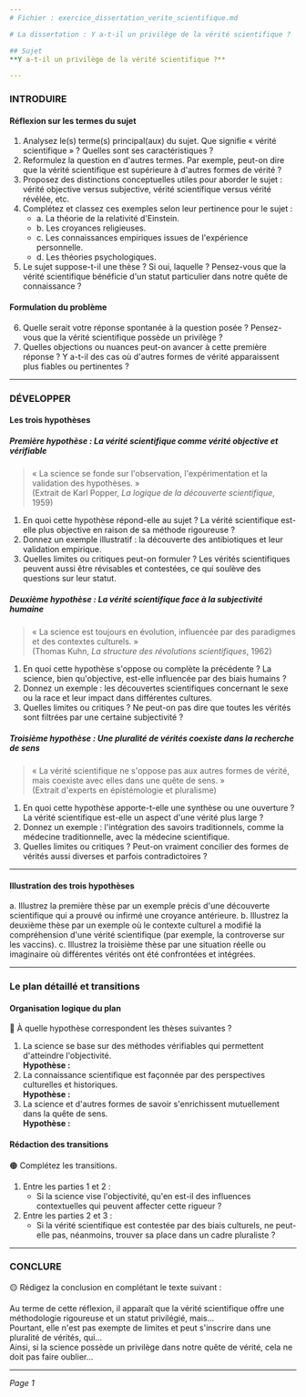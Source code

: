 ```yaml
---
# Fichier : exercice_dissertation_verite_scientifique.md

# La dissertation : Y a-t-il un privilège de la vérité scientifique ?

## Sujet
**Y a-t-il un privilège de la vérité scientifique ?**

---
```


### INTRODUIRE

#### Réflexion sur les termes du sujet

1. Analysez le(s) terme(s) principal(aux) du sujet. Que signifie « vérité scientifique » ? Quelles sont ses caractéristiques ?
2. Reformulez la question en d'autres termes. Par exemple, peut-on dire que la vérité scientifique est supérieure à d'autres formes de vérité ?
3. Proposez des distinctions conceptuelles utiles pour aborder le sujet : vérité objective versus subjective, vérité scientifique versus vérité révélée, etc.
4. Complétez et classez ces exemples selon leur pertinence pour le sujet :
   - a. La théorie de la relativité d'Einstein.
   - b. Les croyances religieuses.
   - c. Les connaissances empiriques issues de l'expérience personnelle.
   - d. Les théories psychologiques.
5. Le sujet suppose-t-il une thèse ? Si oui, laquelle ? Pensez-vous que la vérité scientifique bénéficie d'un statut particulier dans notre quête de connaissance ?

#### Formulation du problème

6. Quelle serait votre réponse spontanée à la question posée ? Pensez-vous que la vérité scientifique possède un privilège ?
7. Quelles objections ou nuances peut-on avancer à cette première réponse ? Y a-t-il des cas où d'autres formes de vérité apparaissent plus fiables ou pertinentes ?

---

### DÉVELOPPER

#### Les trois hypothèses

##### Première hypothèse : La vérité scientifique comme vérité objective et vérifiable

> « La science se fonde sur l'observation, l'expérimentation et la validation des hypothèses. »  
> (Extrait de Karl Popper, *La logique de la découverte scientifique*, 1959)

1. En quoi cette hypothèse répond-elle au sujet ? La vérité scientifique est-elle plus objective en raison de sa méthode rigoureuse ?
2. Donnez un exemple illustratif : la découverte des antibiotiques et leur validation empirique.
3. Quelles limites ou critiques peut-on formuler ? Les vérités scientifiques peuvent aussi être révisables et contestées, ce qui soulève des questions sur leur statut.

##### Deuxième hypothèse : La vérité scientifique face à la subjectivité humaine

> « La science est toujours en évolution, influencée par des paradigmes et des contextes culturels. »  
> (Thomas Kuhn, *La structure des révolutions scientifiques*, 1962)

1. En quoi cette hypothèse s'oppose ou complète la précédente ? La science, bien qu'objective, est-elle influencée par des biais humains ?
2. Donnez un exemple : les découvertes scientifiques concernant le sexe ou la race et leur impact dans différentes cultures.
3. Quelles limites ou critiques ? Ne peut-on pas dire que toutes les vérités sont filtrées par une certaine subjectivité ?

##### Troisième hypothèse : Une pluralité de vérités coexiste dans la recherche de sens

> « La vérité scientifique ne s'oppose pas aux autres formes de vérité, mais coexiste avec elles dans une quête de sens. »  
> (Extrait d'experts en épistémologie et pluralisme)

1. En quoi cette hypothèse apporte-t-elle une synthèse ou une ouverture ? La vérité scientifique est-elle un aspect d'une vérité plus large ?
2. Donnez un exemple : l'intégration des savoirs traditionnels, comme la médecine traditionnelle, avec la médecine scientifique.
3. Quelles limites ou critiques ? Peut-on vraiment concilier des formes de vérités aussi diverses et parfois contradictoires ?

---

#### Illustration des trois hypothèses

a. Illustrez la première thèse par un exemple précis d'une découverte scientifique qui a prouvé ou infirmé une croyance antérieure.
b. Illustrez la deuxième thèse par un exemple où le contexte culturel a modifié la compréhension d'une vérité scientifique (par exemple, la controverse sur les vaccins).
c. Illustrez la troisième thèse par une situation réelle ou imaginaire où différentes vérités ont été confrontées et intégrées.

---

### Le plan détaillé et transitions

#### Organisation logique du plan

🔴 À quelle hypothèse correspondent les thèses suivantes ?

1. La science se base sur des méthodes vérifiables qui permettent d'atteindre l'objectivité.  
   **Hypothèse :**
2. La connaissance scientifique est façonnée par des perspectives culturelles et historiques.  
   **Hypothèse :**
3. La science et d'autres formes de savoir s'enrichissent mutuellement dans la quête de sens.  
   **Hypothèse :**

#### Rédaction des transitions

🟠 Complétez les transitions.

1. Entre les parties 1 et 2 :  
   - Si la science vise l'objectivité, qu'en est-il des influences contextuelles qui peuvent affecter cette rigueur ?
2. Entre les parties 2 et 3 :  
   - Si la vérité scientifique est contestée par des biais culturels, ne peut-elle pas, néanmoins, trouver sa place dans un cadre pluraliste ?

---

### CONCLURE

🟡 Rédigez la conclusion en complétant le texte suivant :

Au terme de cette réflexion, il apparaît que la vérité scientifique offre une méthodologie rigoureuse et un statut privilégié, mais…  
Pourtant, elle n'est pas exempte de limites et peut s'inscrire dans une pluralité de vérités, qui…  
Ainsi, si la science possède un privilège dans notre quête de vérité, cela ne doit pas faire oublier… 

--- 

*Page 1*